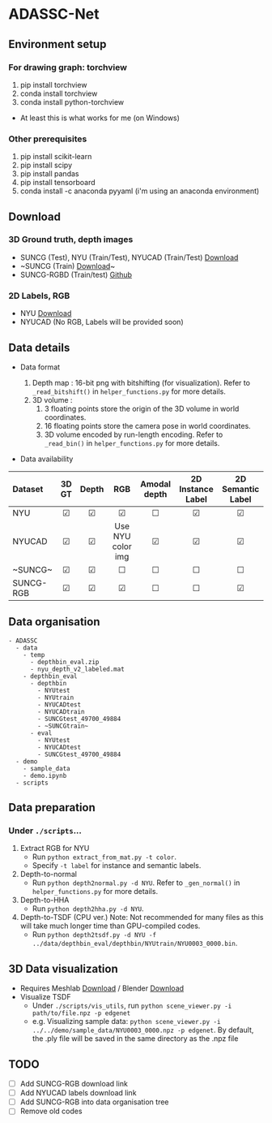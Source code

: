# ADASSC-Net

## Environment setup
### For drawing graph: torchview
1. pip install torchview
2. conda install torchview
3. conda install python-torchview
- At least this is what works for me (on Windows)

### Other prerequisites
1. pip install scikit-learn
2. pip install scipy
3. pip install pandas
4. pip install tensorboard
5. conda install -c anaconda pyyaml (i'm using an anaconda environment)

## Download
### 3D Ground truth, depth images
- SUNCG (Test), NYU (Train/Test), NYUCAD (Train/Test) [Download](http://sscnet.cs.princeton.edu/sscnet_release/data/depthbin_eval.zip)
- ~SUNCG (Train) [Download](http://sscnet.cs.princeton.edu/sscnet_release/data/SUNCGtrain.zip)~
- SUNCG-RGBD (Train/test) [Github](https://github.com/ShiceLiu/SATNet#Datasets)
### 2D Labels, RGB
- NYU [Download](http://horatio.cs.nyu.edu/mit/silberman/nyu_depth_v2/nyu_depth_v2_labeled.mat)
- NYUCAD (No RGB, Labels will be provided soon)

## Data details
- Data format
  1. Depth map : 16-bit png with bitshifting (for visualization). Refer to ```_read_bitshift()``` in ```helper_functions.py``` for more details.
  2. 3D volume : 
     1. 3 floating points store the origin of the 3D volume in world coordinates. 
     2. 16 floating points store the camera pose in world coordinates. 
     3. 3D volume encoded by run-length encoding. Refer to ```_read_bin()``` in ```helper_functions.py``` for more details.

- Data availability

| Dataset   | 3D GT   | Depth   | RGB               | Amodal depth | 2D Instance Label | 2D Semantic Label |
| :-------- | :-----: | :-----: | :-----:           | :----------: | :---------------: | :---------------: |
| NYU       | &#9745; | &#9745; | &#9745;           | &#9744;      | &#9745;           | &#9745;           |
| NYUCAD    | &#9745; | &#9745; | Use NYU color img | &#9745;      | &#9745;           | &#9745;           |
| ~SUNCG~   | &#9745; | &#9745; | &#9744;           | &#9744;      | &#9744;           | &#9744;           |
| SUNCG-RGB | &#9745; | &#9745; | &#9745;           | &#9744;      | &#9744;           | &#9745;           |

## Data organisation
```
- ADASSC
  - data
    - temp
      - depthbin_eval.zip
      - nyu_depth_v2_labeled.mat
    - depthbin_eval
      - depthbin
        - NYUtest
        - NYUtrain
        - NYUCADtest
        - NYUCADtrain
        - SUNCGtest_49700_49884
        - ~SUNCGtrain~
      - eval
        - NYUtest
        - NYUCADtest
        - SUNCGtest_49700_49884
  - demo
    - sample_data
    - demo.ipynb
  - scripts
```

## Data preparation
### Under ```./scripts```...
1. Extract RGB for NYU
   - Run ```python extract_from_mat.py -t color```.
   - Specify ```-t label``` for instance and semantic labels.
2. Depth-to-normal
   - Run ```python depth2normal.py -d NYU```. Refer to ```_gen_normal()``` in ```helper_functions.py``` for more details.
3. Depth-to-HHA
   - Run ```python depth2hha.py -d NYU```.
4. Depth-to-TSDF (CPU ver.) Note: Not recommended for many files as this will take much longer time than GPU-compiled codes.
   - Run ```python depth2tsdf.py -d NYU -f ../data/depthbin_eval/depthbin/NYUtrain/NYU0003_0000.bin```.

## 3D Data visualization
- Requires Meshlab [Download](https://www.meshlab.net/#download) / Blender [Download](https://www.blender.org/download/)
- Visualize TSDF
  - Under ```./scripts/vis_utils```, run ```python scene_viewer.py -i path/to/file.npz -p edgenet```
  - e.g. Visualizing sample data: ```python scene_viewer.py -i ../../demo/sample_data/NYU0003_0000.npz -p edgenet```. By default, the .ply file will be saved in the same directory as the .npz file

## TODO
- &#9744; Add SUNCG-RGB download link
- &#9744; Add NYUCAD labels download link
- &#9744; Add SUNCG-RGB into data organisation tree
- &#9744; Remove old codes
